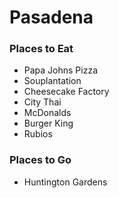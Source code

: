 # Pasadena

### Places to Eat
- Papa Johns Pizza
- Souplantation
- Cheesecake Factory
- City Thai
- McDonalds
- Burger King
- Rubios

### Places to Go
- Huntington Gardens
